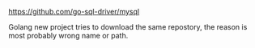 https://github.com/go-sql-driver/mysql

Golang new project tries to download the same repostory, the reason is most probably wrong name or path. 